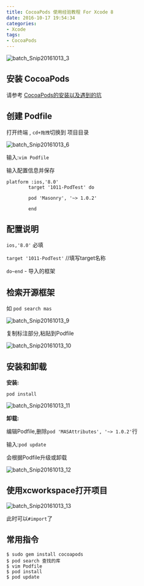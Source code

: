 ```yaml
---
title: CocoaPods 使用经验教程 For Xcode 8
date: 2016-10-17 19:54:34
categories:
- Xcode
tags:
- CocoaPods
---
```


![batch_Snip20161013_3](/images/batch_Snip20161013_3.jpg)



## 安装 CocoaPods


请参考 [CocoaPods的安装以及遇到的坑](http://www.cocoachina.com/ios/20160922/17622.html)


## 创建 Podfile
<!--more-->
打开终端 , `cd+拖拽`切换到 项目目录

![batch_Snip20161013_6](/images/batch_Snip20161013_6-1.jpg)
<!-- more -->


输入:`vim Podfile`


输入配置信息并保存

```
platform :ios,'8.0'
        target '1011-PodTest' do

        pod 'Masonry', '~> 1.0.2'

        end
```


## 配置说明


`ios,'8.0'`  必填

`target '1011-PodTest'`  //填写target名称

`do~end`  -  导入的框架


## 检索开源框架

如 `pod search mas`

![batch_Snip20161013_9](/images/batch_Snip20161013_9.jpg)


复制标注部分,粘贴到Podfile

![batch_Snip20161013_10](/images/batch_Snip20161013_10.jpg)


## 安装和卸载

**安装:**

`pod install`

![batch_Snip20161013_11](/images/batch_Snip20161013_11.jpg)


**卸载:**

编辑Podfile,删除`pod 'MASAttributes', '~> 1.0.2'`行

输入:`pod update`

会根据Podfile升级或卸载

![batch_Snip20161013_12](/images/batch_Snip20161013_12.jpg)


## 使用xcworkspace打开项目

![batch_Snip20161013_13](/images/batch_Snip20161013_13.jpg)

此时可以`#import`了



## 常用指令

```
$ sudo gem install cocoapods
$ pod search 查找的库
$ vim Podfile
$ pod install
$ pod update
```



